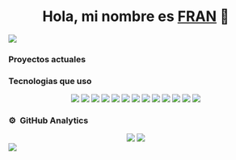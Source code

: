 <div align="center">
<h1 align="center">Hola, mi nombre es <a href="https://heylink.me/sevil_extrim/">FRAN</a> 👋</h1>
</div>
<img src="https://i.imgur.com/lbcokiJ.jpeg">

### Proyectos actuales

### Tecnologias que uso

<div align="center">
  <img src="https://img.shields.io/badge/CSS3-1572B6?style=for-the-badge&logo=css3&logoColor=white"> 
  <img src="https://img.shields.io/badge/HTML5-E34F26?style=for-the-badge&logo=html5&logoColor=white"> 
  <img src="https://img.shields.io/badge/PHP-777BB4?style=for-the-badge&logo=php&logoColor=white"> 
  <img src="https://img.shields.io/badge/Ubuntu-E95420?style=for-the-badge&logo=ubuntu&logoColor=white">
  <img src="https://img.shields.io/badge/Windows-0078D6?style=for-the-badge&logo=windows&logoColor=white">
  <img src="https://img.shields.io/badge/GIT-E44C30?style=for-the-badge&logo=git&logoColor=white">
  <img src="https://img.shields.io/badge/VirtualBox-21416b?style=for-the-badge&logo=VirtualBox&logoColor=white">
  <img src="https://img.shields.io/badge/MySQL-005C84?style=for-the-badge&logo=mysql&logoColor=white">
  <img src="https://img.shields.io/badge/Bootstrap-563D7C?style=for-the-badge&logo=bootstrap&logoColor=white">
  <img src="https://img.shields.io/badge/Font_Awesome-339AF0?style=for-the-badge&logo=fontawesome&logoColor=white">
  <img src="https://img.shields.io/badge/Vue%20js-35495E?style=for-the-badge&logo=vuedotjs&logoColor=4FC08D">
  <img src="https://img.shields.io/badge/Xampp-F37623?style=for-the-badge&logo=xampp&logoColor=white">
  <img src="https://img.shields.io/badge/Symfony-000000?style=for-the-badge&logo=Symfony&logoColor=white">  
</div>



### ⚙️ &nbsp;GitHub Analytics

<div align="center">
  <img  src="https://github-readme-stats-eight-theta.vercel.app/api?username=FranDona&show_icons=true&theme=tokyonight&include_all_commits=true&count_private=true"/>
  <img  src="https://github-readme-stats-eight-theta.vercel.app/api/top-langs/?username=FranDona&layout=compact&langs_count=8&theme=tokyonight"/>
</div>
<img src="https://wakatime.com/share/@FranDona/12145427-d79b-469e-8389-9c6f2164be03.svg"/>
